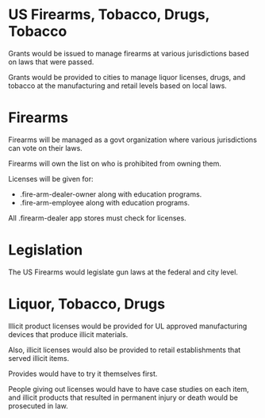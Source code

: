 # US Firearms, Tobacco, Drugs, Tobacco

Grants would be issued to manage firearms at various jurisdictions based on laws that were passed.

Grants would be provided to cities to manage liquor licenses, drugs, and tobacco at the manufacturing and retail levels based on local laws.

# Firearms

Firearms will be managed as a govt organization where various jurisdictions can vote on their laws.

Firearms will own the list on who is prohibited from owning them.

Licenses will be given for:

- .fire-arm-dealer-owner along with education programs.
- .fire-arm-employee along with education programs.

All .firearm-dealer app stores must check for licenses.

# Legislation

The US Firearms would legislate gun laws at the federal and city level.

# Liquor, Tobacco, Drugs

Illicit product licenses would be provided for UL approved manufacturing devices that produce illicit materials.

Also, illicit licenses would also be provided to retail establishments that served illicit items.

Provides would have to try it themselves first.

People giving out licenses would have to have case studies on each item, and illicit products that resulted in permanent injury or death would be prosecuted in law.

